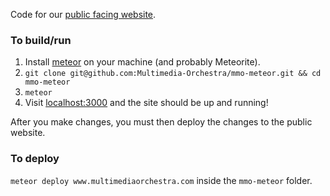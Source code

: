 Code for our [public facing website]( http://www.multimediaorchestra.com ).

### To build/run

1. Install [meteor](http://www.meteor.com) on your machine (and probably Meteorite).
2. ```git clone git@github.com:Multimedia-Orchestra/mmo-meteor.git && cd mmo-meteor```
3. ```meteor```
4. Visit [localhost:3000](http://localhost:3000) and the site should be up and running!

After you make changes, you must then deploy the changes to the public website. 

### To deploy

```meteor deploy www.multimediaorchestra.com``` inside the ```mmo-meteor``` folder.
